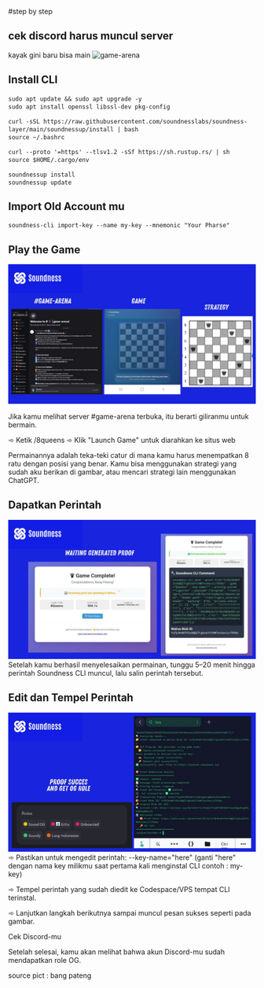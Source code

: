 #step by step

## cek discord harus muncul server
kayak gini baru bisa main
![game-arena](game-arena.jpg)

## Install CLI

```
sudo apt update && sudo apt upgrade -y
sudo apt install openssl libssl-dev pkg-config
```

```
curl -sSL https://raw.githubusercontent.com/soundnesslabs/soundness-layer/main/soundnessup/install | bash
source ~/.bashrc
```

```
curl --proto '=https' --tlsv1.2 -sSf https://sh.rustup.rs/ | sh
source $HOME/.cargo/env
```

```
soundnessup install
soundnessup update
```

## Import Old Account mu

```
soundness-cli import-key --name my-key --mnemonic "Your Pharse"
```

## Play the Game
![strategy caturnya](catur.jpg)

Jika kamu melihat server #game-arena terbuka, itu berarti giliranmu untuk bermain.

➾ Ketik /8queens
➾ Klik "Launch Game" untuk diarahkan ke situs web

Permainannya adalah teka-teki catur di mana kamu harus menempatkan 8 ratu dengan posisi yang benar.
Kamu bisa menggunakan strategi yang sudah aku berikan di gambar, atau mencari strategi lain menggunakan ChatGPT.


## Dapatkan Perintah
![command](command.jpg)
Setelah kamu berhasil menyelesaikan permainan, tunggu 5–20 menit hingga perintah Soundness CLI muncul, lalu salin perintah tersebut.


## Edit dan Tempel Perintah
![role](role.jpg)
➾ Pastikan untuk mengedit perintah: --key-name="here"
(ganti "here" dengan nama key milikmu saat pertama kali menginstal CLI contoh : my-key)

➾ Tempel perintah yang sudah diedit ke Codespace/VPS tempat CLI terinstal.

➾ Lanjutkan langkah berikutnya sampai muncul pesan sukses seperti pada gambar.

Cek Discord-mu

Setelah selesai, kamu akan melihat bahwa akun Discord-mu sudah mendapatkan role OG.

source pict : bang pateng
